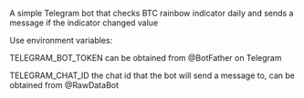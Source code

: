 A simple Telegram bot that checks BTC rainbow indicator daily and sends a message if the indicator changed value

Use environment variables:

TELEGRAM_BOT_TOKEN can be obtained from @BotFather on Telegram

TELEGRAM_CHAT_ID the chat id that the bot will send a message to, can be obtained from @RawDataBot